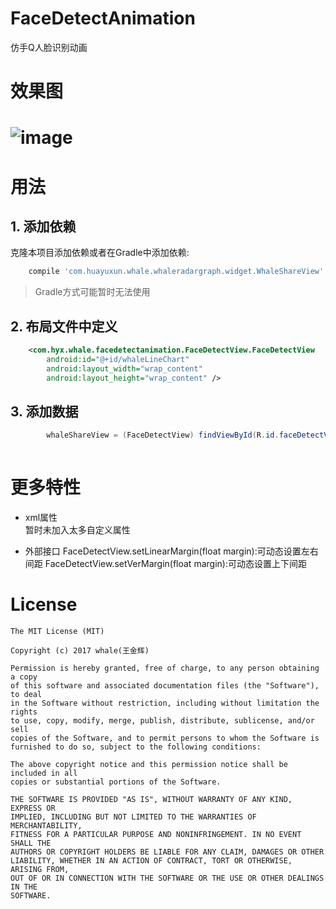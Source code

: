 # FaceDetectAnimation
仿手Q人脸识别动画

# 效果图
# ![image](https://github.com/SmallBlueWhale/FaceDetectAnimation/raw/master/GIF.gif "效果图")

# 用法
## 1. 添加依赖
克隆本项目添加依赖或者在Gradle中添加依赖:
```gradle
    compile 'com.huayuxun.whale.whaleradargraph.widget.WhaleShareView'
```
 > Gradle方式可能暂时无法使用

## 2. 布局文件中定义
```xml  
    <com.hyx.whale.facedetectanimation.FaceDetectView.FaceDetectView
        android:id="@+id/whaleLineChart"
        android:layout_width="wrap_content"
        android:layout_height="wrap_content" />
```

## 3. 添加数据
```java
        whaleShareView = (FaceDetectView) findViewById(R.id.faceDetectView);
        
```

# 更多特性
 -  xml属性  
 暂时未加入太多自定义属性



- 外部接口
FaceDetectView.setLinearMargin(float margin):可动态设置左右间距
FaceDetectView.setVerMargin(float margin):可动态设置上下间距

# License
    The MIT License (MIT)

    Copyright (c) 2017 whale(王金辉)

    Permission is hereby granted, free of charge, to any person obtaining a copy
    of this software and associated documentation files (the "Software"), to deal
    in the Software without restriction, including without limitation the rights
    to use, copy, modify, merge, publish, distribute, sublicense, and/or sell
    copies of the Software, and to permit persons to whom the Software is
    furnished to do so, subject to the following conditions:

    The above copyright notice and this permission notice shall be included in all
    copies or substantial portions of the Software.

    THE SOFTWARE IS PROVIDED "AS IS", WITHOUT WARRANTY OF ANY KIND, EXPRESS OR
    IMPLIED, INCLUDING BUT NOT LIMITED TO THE WARRANTIES OF MERCHANTABILITY,
    FITNESS FOR A PARTICULAR PURPOSE AND NONINFRINGEMENT. IN NO EVENT SHALL THE
    AUTHORS OR COPYRIGHT HOLDERS BE LIABLE FOR ANY CLAIM, DAMAGES OR OTHER
    LIABILITY, WHETHER IN AN ACTION OF CONTRACT, TORT OR OTHERWISE, ARISING FROM,
    OUT OF OR IN CONNECTION WITH THE SOFTWARE OR THE USE OR OTHER DEALINGS IN THE
    SOFTWARE.


